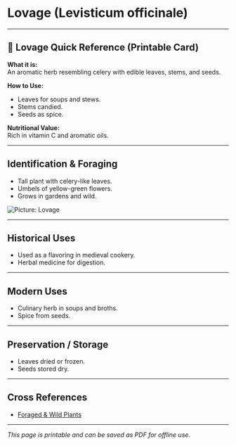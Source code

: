 # Lovage (Levisticum officinale)

---

## 📜 Lovage Quick Reference (Printable Card)

**What it is:**  
An aromatic herb resembling celery with edible leaves, stems, and seeds.  

**How to Use:**  
- Leaves for soups and stews.  
- Stems candied.  
- Seeds as spice.  

**Nutritional Value:**  
Rich in vitamin C and aromatic oils.  

---

## Identification & Foraging  

- Tall plant with celery-like leaves.  
- Umbels of yellow-green flowers.  
- Grows in gardens and wild.  

![Picture: Lovage](placeholder-lovage.jpg)

---

## Historical Uses  

- Used as a flavoring in medieval cookery.  
- Herbal medicine for digestion.  

---

## Modern Uses  

- Culinary herb in soups and broths.  
- Spice from seeds.  

---

## Preservation / Storage  

- Leaves dried or frozen.  
- Seeds stored dry.  

---

## Cross References  

- [Foraged & Wild Plants](plants-foraging.md)  

---

*This page is printable and can be saved as PDF for offline use.*
